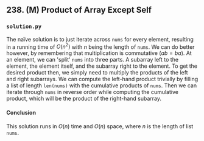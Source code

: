 ## 238. (M) Product of Array Except Self

### `solution.py`
The naïve solution is to just iterate across `nums` for every element, resulting in a running time of $O(n^2)$ with $n$ being the length of `nums`. We can do better however, by remembering that multiplication is commutative ($ab = ba$). At an element, we can 'split' `nums` into three parts. A subarray left to the element, the element itself, and the subarray right to the element. To get the desired product then, we simply need to multiply the products of the left and right subarrays. We can compute the left-hand product trivially by filling a list of length `len(nums)` with the cumulative products of `nums`. Then we can iterate through `nums` in reverse order while computing the cumulative product, which will be the product of the right-hand subarray.  
  
#### Conclusion
This solution runs in $O(n)$ time and $O(n)$ space, where $n$ is the length of list `nums`.  
  

